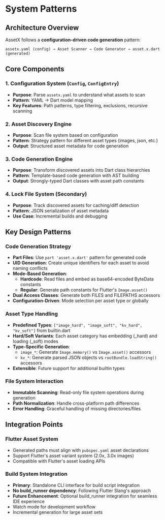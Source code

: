 # System Patterns

## Architecture Overview
AssetX follows a **configuration-driven code generation** pattern:

```
assetx.yaml (config) → Asset Scanner → Code Generator → asset.x.dart (generated)
```

## Core Components

### 1. Configuration System (`Config`, `ConfigEntry`)
- **Purpose**: Parse `assetx.yaml` to understand what assets to scan
- **Pattern**: YAML → Dart model mapping
- **Key Features**: Path patterns, type filtering, exclusions, recursive scanning

### 2. Asset Discovery Engine  
- **Purpose**: Scan file system based on configuration
- **Pattern**: Strategy pattern for different asset types (images, json, etc.)
- **Output**: Structured asset metadata for code generation

### 3. Code Generation Engine
- **Purpose**: Transform discovered assets into Dart class hierarchies
- **Pattern**: Template-based code generation with AST building
- **Output**: Strongly-typed Dart classes with asset path constants

### 4. Lock File System (Secondary)
- **Purpose**: Track discovered assets for caching/diff detection
- **Pattern**: JSON serialization of asset metadata
- **Use Case**: Incremental builds and debugging

## Key Design Patterns

### Code Generation Strategy
- **Part Files**: Use `part 'asset.x.dart'` pattern for generated code
- **UID Generation**: Create unique identifiers for each asset to avoid naming conflicts
- **Mode-Based Generation**: 
  - **Hardcode**: Read files and embed as base64-encoded ByteData constants
  - **Regular**: Generate path constants for Flutter's `Image.asset()`
- **Dual Access Classes**: Generate both FILES and FILEPATHS accessors
- **Configuration-Driven**: Mode selection per asset type or globally

### Asset Type Handling
- **Predefined Types**: `["image_hard", "image_soft", "kv_hard", "kv_soft"]` from builtin.dart
- **Hard/Soft Variants**: Each asset category has embedding (_hard) and loading (_soft) modes
- **Type-Specific Generation**: 
  - `image_*`: Generate `Image.memory()` vs `Image.asset()` accessors
  - `kv_*`: Generate parsed JSON objects vs `rootBundle.loadString()` accessors
- **Extensible**: Future support for additional builtin types

### File System Interaction
- **Immutable Scanning**: Read-only file system operations during generation
- **Path Normalization**: Handle cross-platform path differences
- **Error Handling**: Graceful handling of missing directories/files

## Integration Points

### Flutter Asset System
- Generated paths must align with `pubspec.yaml` asset declarations
- Support Flutter's asset variant system (2.0x, 3.0x images)
- Compatible with Flutter's asset loading APIs

### Build System Integration  
- **Primary**: Standalone CLI interface for build script integration
- **No build_runner dependency**: Following Flutter Slang's approach
- **Future Enhancement**: Optional build_runner integration for seamless IDE experience
- Watch mode for development workflow
- Incremental generation for large asset sets